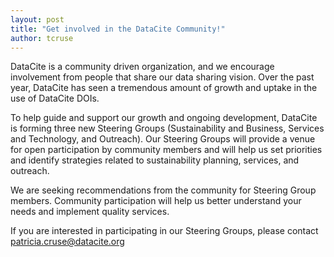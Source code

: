 ```yaml
---
layout: post
title: "Get involved in the DataCite Community!"
author: tcruse
---
```


DataCite is a community driven organization, and we encourage involvement from people that share our data sharing vision. Over the past year, DataCite has seen a tremendous amount of growth and uptake in the use of DataCite DOIs. 

To help guide and support our growth and ongoing development, DataCite is forming three new Steering Groups (Sustainability and Business, Services and Technology, and Outreach). Our Steering Groups will provide a venue for open participation by community members and will help us set priorities and identify strategies related to sustainability planning, services, and outreach.

We are seeking recommendations from the community for Steering Group members. Community participation will help us better understand your needs and implement quality services.  

If you are interested in participating in our Steering Groups, please contact patricia.cruse@datacite.org
